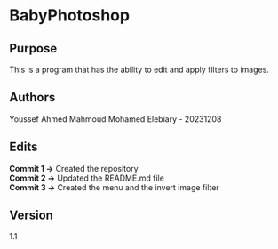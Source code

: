 # BabyPhotoshop

## Purpose
This is a program that has the ability to edit and apply filters to images.

## Authors
Youssef Ahmed Mahmoud Mohamed Elebiary    -    20231208<br>

## Edits
**Commit 1 →** Created the repository <br>
**Commit 2 →** Updated the README.md file <br>
**Commit 3 →** Created the menu and the invert image filter <br>

## Version
1.1